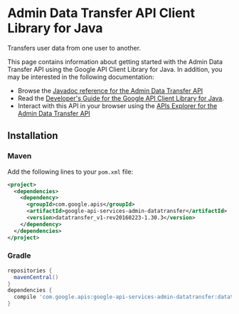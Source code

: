 # Admin Data Transfer API Client Library for Java

Transfers user data from one user to another.

This page contains information about getting started with the Admin Data Transfer API
using the Google API Client Library for Java. In addition, you may be interested
in the following documentation:

* Browse the [Javadoc reference for the Admin Data Transfer API][javadoc]
* Read the [Developer's Guide for the Google API Client Library for Java][google-api-client].
* Interact with this API in your browser using the [APIs Explorer for the Admin Data Transfer API][api-explorer]

## Installation

### Maven

Add the following lines to your `pom.xml` file:

```xml
<project>
  <dependencies>
    <dependency>
      <groupId>com.google.apis</groupId>
      <artifactId>google-api-services-admin-datatransfer</artifactId>
      <version>datatransfer_v1-rev20160223-1.30.3</version>
    </dependency>
  </dependencies>
</project>
```

### Gradle

```gradle
repositories {
  mavenCentral()
}
dependencies {
  compile 'com.google.apis:google-api-services-admin-datatransfer:datatransfer_v1-rev20160223-1.30.3'
}
```

[javadoc]: https://googleapis.dev/java/google-api-services-admin-datatransfer/latest/index.html
[google-api-client]: https://github.com/googleapis/google-api-java-client/
[api-explorer]: https://developers.google.com/apis-explorer/#p/abusiveexperiencereport/v1/
